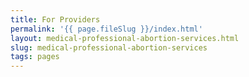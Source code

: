 ```yaml
---
title: For Providers
permalink: '{{ page.fileSlug }}/index.html'
layout: medical-professional-abortion-services.html
slug: medical-professional-abortion-services
tags: pages
---
```



